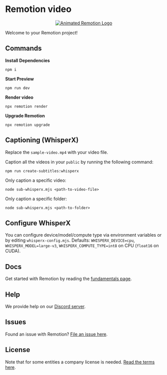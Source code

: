 # Remotion video

<p align="center">
  <a href="https://github.com/remotion-dev/logo">
    <picture>
      <source media="(prefers-color-scheme: dark)" srcset="https://github.com/remotion-dev/logo/raw/main/animated-logo-banner-dark.gif">
      <img alt="Animated Remotion Logo" src="https://github.com/remotion-dev/logo/raw/main/animated-logo-banner-light.gif">
    </picture>
  </a>
</p>

Welcome to your Remotion project!

## Commands

**Install Dependencies**

```console
npm i
```

**Start Preview**

```console
npm run dev
```

**Render video**

```console
npx remotion render
```

**Upgrade Remotion**

```console
npx remotion upgrade
```

## Captioning (WhisperX)

Replace the `sample-video.mp4` with your video file.

Caption all the videos in your `public` by running the following command:

```console
npm run create-subtitles:whisperx
```

Only caption a specific video:

```console
node sub-whisperx.mjs <path-to-video-file>
```

Only caption a specific folder:

```console
node sub-whisperx.mjs <path-to-folder>
```

## Configure WhisperX

You can configure device/model/compute type via environment variables or by editing `whisperx-config.mjs`.
Defaults: `WHISPERX_DEVICE=cpu`, `WHISPERX_MODEL=large-v3`, `WHISPERX_COMPUTE_TYPE=int8` on CPU (`float16` on CUDA).

## Docs

Get started with Remotion by reading the [fundamentals page](https://www.remotion.dev/docs/the-fundamentals).

## Help

We provide help on our [Discord server](https://remotion.dev/discord).

## Issues

Found an issue with Remotion? [File an issue here](https://github.com/remotion-dev/remotion/issues/new).

## License

Note that for some entities a company license is needed. [Read the terms here](https://github.com/remotion-dev/remotion/blob/main/LICENSE.md).
